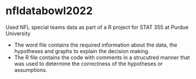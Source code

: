 # nfldatabowl2022
Used NFL special teams data as part of a R project for STAT 355 at Purdue University
* The word file contains the required information about the data, the hypotheses and graphs to explain the decision making.
* The R file contains the code with comments in a strucutred manner that was used to determine the correctness of the hypotheses or assumptions.
